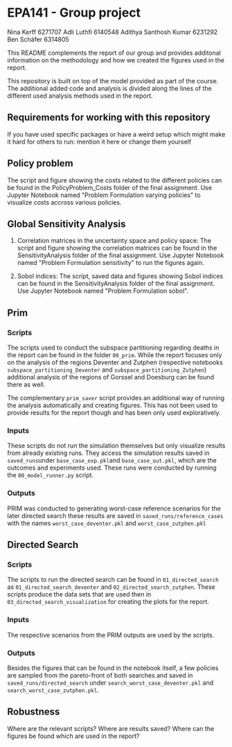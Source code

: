 # EPA141 - Group project

Nina Kerff 6271707
Adli Luthfi 6140548
Adithya Santhosh Kumar 6231292
Ben Schäfer 6314805

This README complements the report of our group and provides additonal
information on the methodology and how we created the figures used in the
report.

This repository is built on top of the model provided as part of the course. The
additional added code and analysis is divided along the lines of the different
used analysis methods used in the report.

## Requirements for working with this repository

If you have used specific packages or have a weird setup which might make it
hard for others to run: mention it here or change them yourself

## Policy problem

The script and figure showing the costs related to the different policies can be found in the PolicyProblem_Costs folder of the final assignment.
Use Jupyter Notebook named "Problem Formulation varying policies" to visualize costs accross various policies.

## Global Sensitivity Analysis

1. Correlation matrices in the uncertainty space and policy space:
   The script and figure showing the correlation matrices can be found in the SensitivityAnalysis folder of the final assignment.
   Use Jupyter Notebook named "Problem Formulation sensitivity" to run the figures again.

2. Sobol indices:
   The script, saved data and figures showing Sobol indices can be found in the SensitivityAnalysis folder of the final assignment.
   Use Jupyter Notebook named "Problem Formulation sobol".

## Prim

### Scripts

The scripts used to conduct the subspace partitioning regarding deaths in the
report can be found in the folder `00_prim`. While the report focuses only on
the analysis of the regions Deventer and Zutphen (respective notebooks
`subspace_partitioning_Deventer` and `subspace_partitioning_Zutphen`) additional
analysis of the regions of Gorssel and Doesburg can be found there as well.

The complementary `prim_saver` script provides an additional way of running the
analysis automatically and creating figures. This has not been used to provide
results for the report though and has been only used exploratively.

### Inputs

These scripts do not run the simulation themselves but only visualize results
from already existing runs. They access the simulation results saved in
`saved_runs`under `base_case_exp.pkl`and `base_case_out.pkl`, which are the
outcomes and experiments used. These runs were conducted by running the
`00_model_runner.py` script.

### Outputs

PRIM was conducted to generating worst-case reference scenarios for the later
directed search these results are saved in `saved_runs/reference_cases` with the
names `worst_case_deventer.pkl` and `worst_case_zutphen.pkl`

## Directed Search

### Scripts

The scripts to run the directed search can be found in `01_directed_search` as
`01_directed_search_deventer` and `02_directed_search_zutphen`. These scripts
produce the data sets that are used then in `03_directed_search_visualization`
for creating the plots for the report.

### Inputs

The respective scenarios from the PRIM outputs are used by the scripts.

### Outputs

Besides the figures that can be found in the notebook itself, a few policies are
sampled from the pareto-front of both searches and saved in
`saved_runs/directed_search` under `search_worst_case_deventer.pkl` and
`search_worst_case_zutphen.pkl`.

## Robustness

Where are the relevant scripts?
Where are results saved?
Where can the figures be found which are used in the report?
